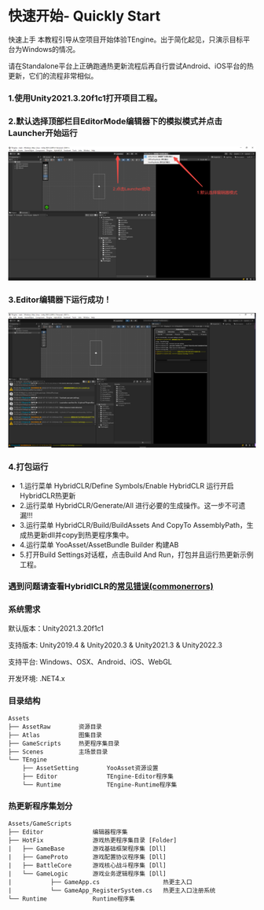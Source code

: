 # 快速开始- Quickly Start
快速上手
本教程引导从空项目开始体验TEngine。出于简化起见，只演示目标平台为Windows的情况。

请在Standalone平台上正确跑通热更新流程后再自行尝试Android、iOS平台的热更新，它们的流程非常相似。

### 1.使用Unity2021.3.20f1c1打开项目工程。

### 2.默认选择顶部栏目EditorMode编辑器下的模拟模式并点击Launcher开始运行
![image](src/1-1.png)

### 3.Editor编辑器下运行成功！
![image](src/1-2.png)

### 4.打包运行
 *   1.运行菜单 HybridCLR/Define Symbols/Enable HybridCLR 运行开启HybridCLR热更新
 *   2.运行菜单 HybridCLR/Generate/All 进行必要的生成操作。这一步不可遗漏!!!
 *   3.运行菜单 HybridCLR/Build/BuildAssets And CopyTo AssemblyPath，生成热更新dll并copy到热更程序集中。
 *   4.运行菜单 YooAsset/AssetBundle Builder 构建AB
 *   5.打开Build Settings对话框，点击Build And Run，打包并且运行热更新示例工程。
    
### 遇到问题请查看HybridlCLR的<a href="https://hybridclr.doc.code-philosophy.com/docs/help/commonerrors"><strong>常见错误(commonerrors)</strong></a>

### 系统需求
默认版本：Unity2021.3.20f1c1 

支持版本: Unity2019.4 & Unity2020.3 & Unity2021.3 & Unity2022.3

支持平台: Windows、OSX、Android、iOS、WebGL

开发环境: .NET4.x

### 目录结构
```
Assets
├── AssetRaw        资源目录
├── Atlas           图集目录
├── GameScripts     热更程序集目录
├── Scenes          主场景目录
└── TEngine              
    ├── AssetSetting        YooAsset资源设置  
    ├── Editor              TEngine-Editor程序集
    └── Runtime             TEngine-Runtime程序集
```

### 热更新程序集划分
```
Assets/GameScripts
├── Editor              编辑器程序集
├── HotFix              游戏热更程序集目录 [Folder]
|   ├── GameBase        游戏基础框架程序集 [Dll]
|   ├── GameProto       游戏配置协议程序集 [Dll]  
|   ├── BattleCore      游戏核心战斗程序集 [Dll] 
|   └── GameLogic       游戏业务逻辑程序集 [Dll]
|           ├── GameApp.cs                  热更主入口
|           └── GameApp_RegisterSystem.cs   热更主入口注册系统
└── Runtime             Runtime程序集
```